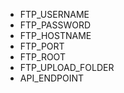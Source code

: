 - FTP_USERNAME
 - FTP_PASSWORD
 - FTP_HOSTNAME
 - FTP_PORT
 - FTP_ROOT
 - FTP_UPLOAD_FOLDER
 - API_ENDPOINT